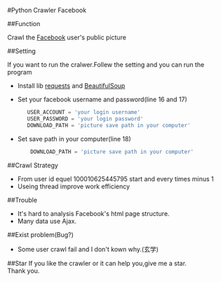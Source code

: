#Python Crawler Facebook

##Function

Crawl the [Facebook](https://www.facebook.com) user's public picture

##Setting

If you want to run the cralwer.Follew the setting and you can run the program

 * Install lib [requests](http://docs.python-requests.org/en/master/) and [BeautifulSoup](https://www.crummy.com/software/BeautifulSoup/bs4/doc/)
 * Set your facebook username and password(line 16 and 17)
 
	 ```python
		USER_ACCOUNT = 'your login username'
		USER_PASSWORD = 'your login password'
		DOWNLOAD_PATH = 'picture save path in your computer'
	 ```

 * Set save path in your computer(line 18)
 
	```python
		DOWNLOAD_PATH = 'picture save path in your computer'
	```


##Crawl Strategy

  * From user id equel 100010625445795 start and every times minus 1
  * Useing thread improve work efficiency
 
##Trouble
  * It's hard to analysis Facebook's html page structure.
  * Many data use Ajax.

##Exist problem(Bug?)
  * Some user crawl fail and I don't kown why.(玄学)

##Star
If you like the crawler or it can help you,give me a star.<br>
Thank you.